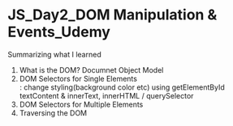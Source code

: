 # JS_Day2_DOM Manipulation & Events_Udemy
 Summarizing what I learned 

001. What is the DOM? Documnet Object Model <br>
002. DOM Selectors for Single Elements<br>
    : change styling(background color etc) using getElementById <br>
      textContent & innerText, innerHTML / querySelector <br>
003. DOM Selectors for Multiple Elements <br>
004. Traversing the DOM
